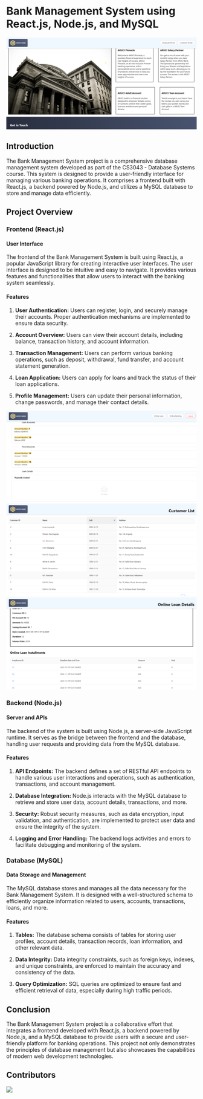# Bank Management System using React.js, Node.js, and MySQL
![Home](Home.png)
## Introduction

The Bank Management System project is a comprehensive database management system developed as part of the CS3043 - Database Systems course. This system is designed to provide a user-friendly interface for managing various banking operations. It comprises a frontend built with React.js, a backend powered by Node.js, and utilizes a MySQL database to store and manage data efficiently.

## Project Overview

### Frontend (React.js)

#### User Interface
The frontend of the Bank Management System is built using React.js, a popular JavaScript library for creating interactive user interfaces. The user interface is designed to be intuitive and easy to navigate. It provides various features and functionalities that allow users to interact with the banking system seamlessly.

#### Features
1. **User Authentication:** Users can register, login, and securely manage their accounts. Proper authentication mechanisms are implemented to ensure data security.

2. **Account Overview:** Users can view their account details, including balance, transaction history, and account information.

3. **Transaction Management:** Users can perform various banking operations, such as deposit, withdrawal, fund transfer, and account statement generation.

4. **Loan Application:** Users can apply for loans and track the status of their loan applications.

5. **Profile Management:** Users can update their personal information, change passwords, and manage their contact details.


![Customer](Customer.png)
![Manager](Manager.png)
![Details](Details.png)

### Backend (Node.js)

#### Server and APIs
The backend of the system is built using Node.js, a server-side JavaScript runtime. It serves as the bridge between the frontend and the database, handling user requests and providing data from the MySQL database.

#### Features
1. **API Endpoints:** The backend defines a set of RESTful API endpoints to handle various user interactions and operations, such as authentication, transactions, and account management.

2. **Database Integration:** Node.js interacts with the MySQL database to retrieve and store user data, account details, transactions, and more.

3. **Security:** Robust security measures, such as data encryption, input validation, and authentication, are implemented to protect user data and ensure the integrity of the system.

4. **Logging and Error Handling:** The backend logs activities and errors to facilitate debugging and monitoring of the system.

### Database (MySQL)

#### Data Storage and Management
The MySQL database stores and manages all the data necessary for the Bank Management System. It is designed with a well-structured schema to efficiently organize information related to users, accounts, transactions, loans, and more.

#### Features
1. **Tables:** The database schema consists of tables for storing user profiles, account details, transaction records, loan information, and other relevant data.

2. **Data Integrity:** Data integrity constraints, such as foreign keys, indexes, and unique constraints, are enforced to maintain the accuracy and consistency of the data.

3. **Query Optimization:** SQL queries are optimized to ensure fast and efficient retrieval of data, especially during high traffic periods.

## Conclusion

The Bank Management System project is a collaborative effort that integrates a frontend developed with React.js, a backend powered by Node.js, and a MySQL database to provide users with a secure and user-friendly platform for banking operations. This project not only demonstrates the principles of database management but also showcases the capabilities of modern web development technologies.

## Contributors

<a href="https://github.com/BankProject-DBMS/BankProject-DBMS/graphs/contributors">
  <img src="https://contrib.rocks/image?repo=BankProject-DBMS/BankProject-DBMS" />
</a>
